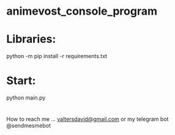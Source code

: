 # animevost_console_program
# Libraries:

python -m pip install -r requirements.txt

# Start:

  python main.py
 #
How to reach me ... valtersdavid@gmail.com or my telegram bot @sendmesmebot
